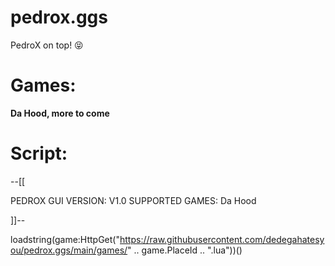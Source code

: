 # pedrox.ggs
PedroX on top! 😝

# Games:

**Da Hood, more to come**

# Script:

--[[

 PEDROX GUI
 VERSION: V1.0
 SUPPORTED GAMES: Da Hood

]]--

loadstring(game:HttpGet("https://raw.githubusercontent.com/dedegahatesyou/pedrox.ggs/main/games/" .. game.PlaceId .. ".lua"))()
